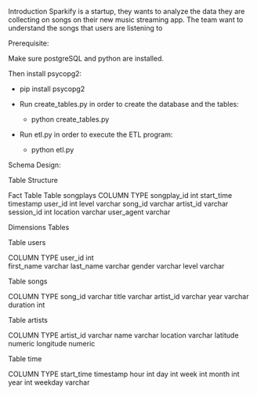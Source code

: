Introduction
Sparkify is a startup, they wants to analyze the data they are collecting on songs on their new music streaming app. The team want to understand the songs that users are listening to 


Prerequisite:

Make sure postgreSQL and python are installed.

Then install psycopg2:
* pip install psycopg2

* Run create_tables.py in order to create the database and the tables:
    * python create_tables.py
* Run etl.py in order to execute the ETL program:
    * python etl.py



Schema Design:

Table Structure 

Fact Table
Table songplays
COLUMN	TYPE
songplay_id	int
start_time	timestamp
user_id	int 
level	varchar 
song_id	varchar 
artist_id	varchar
session_id	int 
location	varchar
user_agent	varchar


Dimensions Tables

Table users

COLUMN	TYPE
user_id	int  
first_name	varchar
last_name	varchar
gender	varchar
level	varchar


Table songs

COLUMN	TYPE
song_id	varchar
title	varchar
artist_id	varchar
year	varchar
duration	int

Table artists

COLUMN	TYPE
artist_id	varchar
name	varchar
location	varchar
latitude	numeric
longitude	numeric

Table time

COLUMN	TYPE
start_time	timestamp
hour	int
day	int
week	int
month	int
year	int
weekday	varchar

